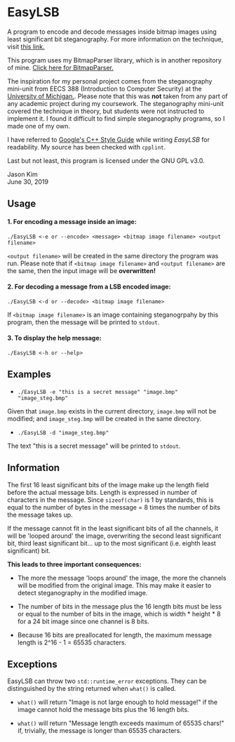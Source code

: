 # EasyLSB

A program to encode and decode messages inside bitmap images using least significant bit steganography.
For more information on the technique, visit [this link.](https://www.cybrary.it/0p3n/hide-secret-message-inside-image-using-lsb-steganography/)

This program uses my BitmapParser library, which is in another repository of mine. [Click here for BitmapParser.](https://github.com/jasonkimprojects/bitmapparser)

The inspiration for my personal project comes from the steganography mini-unit from EECS 388 (Introduction to Computer Security) at the [University of Michigan.](https://umich.edu/). Please note that this was **not** taken from any part of any academic project during my coursework. The steganography mini-unit covered the technique in theory, but students were not instructed to implement it. I found it difficult to find simple steganography programs, so I made one of my own.

I have referred to [Google's C++ Style Guide](https://google.github.io/styleguide/cppguide.html) while writing *EasyLSB* for readability. My source has been checked with `cpplint`.

Last but not least, this program is licensed under the GNU GPL v3.0.

Jason Kim  
June 30, 2019

## Usage

#### 1. For encoding a message inside an image:
`./EasyLSB <-e or --encode> <message> <bitmap image filename> <output filename>`  

`<output filename>` will be created in the same directory the program was run.
Please note that if `<bitmap image filename>` and `<output filename>` are the same,
then the input image will be **overwritten!**

#### 2. For decoding a message from a LSB encoded image:
`./EasyLSB <-d or --decode> <bitmap image filename>`  

If `<bitmap image filename>` is an image containing steganogrpahy by this program, 
	then the message will be printed to `stdout`.

#### 3. To display the help message:
`./EasyLSB <-h or --help>`

## Examples

* `./EasyLSB -e "this is a secret message" "image.bmp" "image_steg.bmp"`

Given that `image.bmp` exists in the current directory, `image.bmp` will not be modified; and `image_steg.bmp` will be created in the same directory.

* `./EasyLSB -d "image_steg.bmp"`

The text "this is a secret message" will be printed to `stdout`.

## Information

The first 16 least significant bits of the image make up the length field before the actual message bits.
Length is expressed in number of characters in the message. Since `sizeof(char)` is 1 by standards, this is
equal to the number of bytes in the message = 8 times the number of bits the message takes up.

If the message cannot fit in the least significant bits of all the channels, it will be 'looped around' the image, overwriting the second least significant bit, third least significant bit... up to the most significant 
(i.e. eighth least significant) bit. 

**This leads to three important consequences:**

* The more the message 'loops around' the image, the more the channels will be modified from the original image. This may make it easier to detect steganography in the modified image.

* The number of bits in the message plus the 16 length bits must be less or equal to the number of bits in the image, which is width * height * 8 for a 24 bit image since one channel is 8 bits.

* Because 16 bits are preallocated for length, the maximum message length is 2^16 - 1 = 65535 characters.

## Exceptions

EasyLSB can throw two `std::runtime_error` exceptions. They can be distinguished by the string returned when `what()` is called.

* `what()` will return "Image is not large enough to hold message!" if the image cannot hold the message bits plus the 16 length bits.

* `what()` will return "Message length exceeds maximum of 65535 chars!" if, trivially, the message is longer than 65535 characters.
